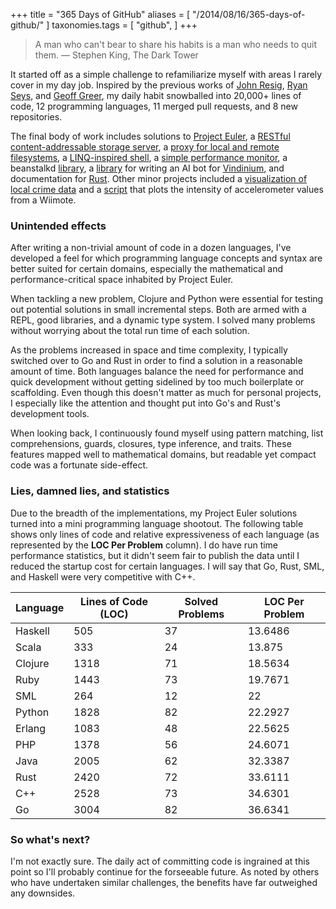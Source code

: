 +++
title = "365 Days of GitHub"
aliases = [
    "/2014/08/16/365-days-of-github/"
]
taxonomies.tags = [
    "github",
]
+++

> A man who can't bear to share his habits is a man who needs to quit them.
> ― Stephen King, The Dark Tower

It started off as a simple challenge to refamiliarize myself with areas
I rarely cover in my day job.  Inspired by the previous works of
[John Resig](http://ejohn.org/blog/write-code-every-day/),
[Ryan Seys](http://ryanseys.com/blog/177-days-of-github/), and
[Geoff Greer](http://geoff.greer.fm/2014/01/06/365-days-of-github/), my daily
habit snowballed into 20,000+ lines of code, 12 programming languages,
11 merged pull requests, and 8 new repositories.

The final body of work includes solutions to [Project Euler](https://projecteuler.net/),
a [RESTful content-addressable storage server](https://github.com/jbcrail/cas),
a [proxy for local and remote filesystems](https://github.com/jbcrail/fsproxy),
a [LINQ-inspired shell](https://github.com/jbcrail/crash),
a [simple performance monitor](https://github.com/jbcrail/quidnuncd),
a beanstalkd [library](https://github.com/jbcrail/beanstalk-rs),
a [library](https://github.com/jbcrail/vindinium-starter-erlang) for writing an
AI bot for [Vindinium](http://vindinium.org/), and documentation for
[Rust](https://github.com/rust-lang/rust). Other minor projects included a
[visualization of local crime data](http://bl.ocks.org/jbcrail/928bfd1882df644e0ba1)
and a [script](https://gist.github.com/jbcrail/8232863) that plots the intensity
of accelerometer values from a Wiimote.

### Unintended effects

After writing a non-trivial amount of code in a dozen languages, I've developed a
feel for which programming language concepts and syntax are better suited for
certain domains, especially the mathematical and performance-critical space
inhabited by Project Euler.

When tackling a new problem, Clojure and Python were essential for testing out
potential solutions in small incremental steps. Both are armed with a REPL, good
libraries, and a dynamic type system. I solved many problems without worrying
about the total run time of each solution.

As the problems increased in space and time complexity, I typically switched over
to Go and Rust in order to find a solution in a reasonable amount of time. Both
languages balance the need for performance and quick development without getting
sidelined by too much boilerplate or scaffolding. Even though this doesn't matter
as much for personal projects, I especially like the attention and thought put
into Go's and Rust's development tools.

When looking back, I continuously found myself using pattern matching, list
comprehensions, guards, closures, type inference, and traits. These features
mapped well to mathematical domains, but readable yet compact code was a fortunate
side-effect.

### Lies, damned lies, and statistics

Due to the breadth of the implementations, my Project Euler solutions turned into
a mini programming language shootout. The following table shows only lines of
code and relative expressiveness of each language (as represented by the __LOC Per
Problem__ column). I do have run time performance statistics, but it didn't seem
fair to publish the data until I reduced the startup cost for certain languages.
I will say that Go, Rust, SML, and Haskell were very competitive with C++.

| Language | Lines of Code (LOC) | Solved Problems | LOC Per Problem |
|----------|---------------------|-----------------|-----------------|
| Haskell  | 505                 | 37              | 13.6486         |
| Scala    | 333                 | 24              | 13.875          |
| Clojure  | 1318                | 71              | 18.5634         |
| Ruby     | 1443                | 73              | 19.7671         |
| SML      | 264                 | 12              | 22              |
| Python   | 1828                | 82              | 22.2927         |
| Erlang   | 1083                | 48              | 22.5625         |
| PHP      | 1378                | 56              | 24.6071         |
| Java     | 2005                | 62              | 32.3387         |
| Rust     | 2420                | 72              | 33.6111         |
| C++      | 2528                | 73              | 34.6301         |
| Go       | 3004                | 82              | 36.6341         |

### So what's next?

I'm not exactly sure. The daily act of committing code is ingrained at this
point so I'll probably continue for the forseeable future. As noted by others
who have undertaken similar challenges, the benefits have far outweighed
any downsides.

